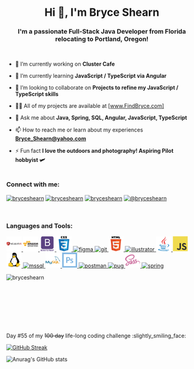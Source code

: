 <h1 align="center">Hi 👋, I'm Bryce Shearn</h1>
<h3 align="center">I'm a passionate Full-Stack Java Developer from Florida relocating to Portland, Oregon!</h3>
<br /> 
      
- 🔭 I’m currently working on **Cluster Cafe**
 
- 🌱 I’m currently learning **JavaScript / TypeScript via Angular** 

- 👯 I’m looking to collaborate on **Projects to refine my JavaScript / TypeScript skills**

- 👨‍💻 All of my projects are available at [www.FindBryce.com]

- 💬 Ask me about **Java, Spring, SQL, Angular, JavaScript, TypeScript**
 
- 📫 How to reach me or learn about my experiences **Bryce_Shearn@yahoo.com**
  
- ⚡ Fun fact **I love the outdoors and photography! Aspiring Pilot hobbyist :small_airplane:**
<br /><br />
<h3 align="left">Connect with me:</h3>
<p align="left">
<a href="https://linkedin.com/in/bryceshearn" target="blank"><img align="center" src="https://cdn.jsdelivr.net/npm/simple-icons@3.0.1/icons/linkedin.svg" alt="bryceshearn" height="30" width="40" /></a>
<a href="https://stackoverflow.com/users/bryceshearn" target="blank"><img align="center" src="https://cdn.jsdelivr.net/npm/simple-icons@3.0.1/icons/stackoverflow.svg" alt="bryceshearn" height="30" width="40" /></a>
<a href="https://dribbble.com/bryceshearn" target="blank"><img align="center" src="https://cdn.jsdelivr.net/npm/simple-icons@3.0.1/icons/dribbble.svg" alt="bryceshearn" height="30" width="40" /></a>
<a href="https://medium.com/@bryceshearn" target="blank"><img align="center" src="https://cdn.jsdelivr.net/npm/simple-icons@3.0.1/icons/medium.svg" alt="@bryceshearn" height="30" width="40" /></a>
</p>
<br />
<h3 align="left">Languages and Tools:</h3>
<p align="left"> <a href="https://angular.io" target="_blank"> <img src="https://raw.githubusercontent.com/devicons/devicon/master/icons/angularjs/angularjs-original-wordmark.svg" alt="angularjs" width="40" height="40"/> </a> <a href="https://aws.amazon.com" target="_blank"> <img src="https://raw.githubusercontent.com/devicons/devicon/master/icons/amazonwebservices/amazonwebservices-original-wordmark.svg" alt="aws" width="40" height="40"/> </a> <a href="https://getbootstrap.com" target="_blank"> <img src="https://raw.githubusercontent.com/devicons/devicon/master/icons/bootstrap/bootstrap-plain-wordmark.svg" alt="bootstrap" width="40" height="40"/> </a> <a href="https://www.w3schools.com/css/" target="_blank"> <img src="https://raw.githubusercontent.com/devicons/devicon/master/icons/css3/css3-original-wordmark.svg" alt="css3" width="40" height="40"/> </a> <a href="https://www.figma.com/" target="_blank"> <img src="https://www.vectorlogo.zone/logos/figma/figma-icon.svg" alt="figma" width="40" height="40"/> </a> <a href="https://git-scm.com/" target="_blank"> <img src="https://www.vectorlogo.zone/logos/git-scm/git-scm-icon.svg" alt="git" width="40" height="40"/> </a> <a href="https://www.w3.org/html/" target="_blank"> <img src="https://raw.githubusercontent.com/devicons/devicon/master/icons/html5/html5-original-wordmark.svg" alt="html5" width="40" height="40"/> </a> <a href="https://www.adobe.com/in/products/illustrator.html" target="_blank"> <img src="https://www.vectorlogo.zone/logos/adobe_illustrator/adobe_illustrator-icon.svg" alt="illustrator" width="40" height="40"/> </a> <a href="https://www.java.com" target="_blank"> <img src="https://raw.githubusercontent.com/devicons/devicon/master/icons/java/java-original.svg" alt="java" width="40" height="40"/> </a> <a href="https://developer.mozilla.org/en-US/docs/Web/JavaScript" target="_blank"> <img src="https://raw.githubusercontent.com/devicons/devicon/master/icons/javascript/javascript-original.svg" alt="javascript" width="40" height="40"/> </a> <a href="https://www.linux.org/" target="_blank"> <img src="https://raw.githubusercontent.com/devicons/devicon/master/icons/linux/linux-original.svg" alt="linux" width="40" height="40"/> </a> <a href="https://www.microsoft.com/en-us/sql-server" target="_blank"> <img src="https://cdn.worldvectorlogo.com/logos/microsoft-sql-server.svg" alt="mssql" width="40" height="40"/> </a> <a href="https://www.mysql.com/" target="_blank"> <img src="https://raw.githubusercontent.com/devicons/devicon/master/icons/mysql/mysql-original-wordmark.svg" alt="mysql" width="40" height="40"/> </a> <a href="https://www.photoshop.com/en" target="_blank"> <img src="https://raw.githubusercontent.com/devicons/devicon/master/icons/photoshop/photoshop-line.svg" alt="photoshop" width="40" height="40"/> </a> <a href="https://postman.com" target="_blank"> <img src="https://www.vectorlogo.zone/logos/getpostman/getpostman-icon.svg" alt="postman" width="40" height="40"/> </a> <a href="https://pugjs.org" target="_blank"> <img src="https://cdn.worldvectorlogo.com/logos/pug.svg" alt="pug" width="40" height="40"/> </a> <a href="https://sass-lang.com" target="_blank"> <img src="https://raw.githubusercontent.com/devicons/devicon/master/icons/sass/sass-original.svg" alt="sass" width="40" height="40"/> </a> <a href="https://spring.io/" target="_blank"> <img src="https://www.vectorlogo.zone/logos/springio/springio-icon.svg" alt="spring" width="40" height="40"/> </a> </p>

<p><img align="left" src="https://github-readme-stats.vercel.app/api/top-langs?username=bryceshearn&show_icons=true&locale=en&layout=compact" alt="bryceshearn" /></p>
<br /><br /><br /><br /><br /><br /><br /><br /><br />
Day #55 of my <strike>100 day</strike> life-long coding challenge :slightly_smiling_face:<br />

[![GitHub Streak](http://github-readme-streak-stats.herokuapp.com?user=BryceShearn&theme=radical)](https://git.io/streak-stats)

![Anurag's GitHub stats](https://github-readme-stats.vercel.app/api?username=BryceShearn&show_icons=true&&hide=contribs,prs&cache_seconds=86400&theme=radical)



 
